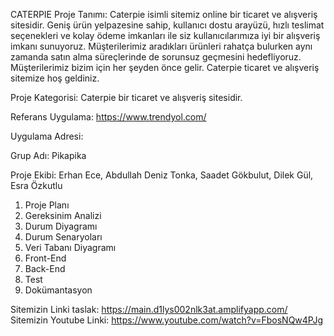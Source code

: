 CATERPIE
Proje Tanımı: Caterpie isimli sitemiz online bir ticaret ve alışveriş sitesidir. Geniş ürün yelpazesine sahip, kullanıcı dostu arayüzü, hızlı teslimat seçenekleri ve kolay ödeme imkanları ile siz kullanıcılarımıza iyi bir alışveriş imkanı sunuyoruz. Müşterilerimiz aradıkları ürünleri rahatça bulurken aynı zamanda satın alma süreçlerinde de sorunsuz geçmesini hedefliyoruz. Müşterilerimiz bizim için her şeyden önce gelir. Caterpie ticaret ve alışveriş sitemize hoş geldiniz.

Proje Kategorisi: Caterpie bir ticaret ve alışveriş sitesidir.

Referans Uygulama: https://www.trendyol.com/

Uygulama Adresi: 

Grup Adı: Pikapika

Proje Ekibi: Erhan Ece, Abdullah Deniz Tonka, Saadet Gökbulut, Dilek Gül, Esra Özkutlu

1.	Proje Planı
2.	Gereksinim Analizi
3.	Durum Diyagramı
4.	Durum Senaryoları
5.	Veri Tabanı Diyagramı
6.	Front-End
7.	Back-End
8.	Test
9.	Dokümantasyon


Sitemizin Linki taslak: https://main.d1lys002nlk3at.amplifyapp.com/ 
Sitemizin Youtube Linki: https://www.youtube.com/watch?v=FbosNQw4PJg
